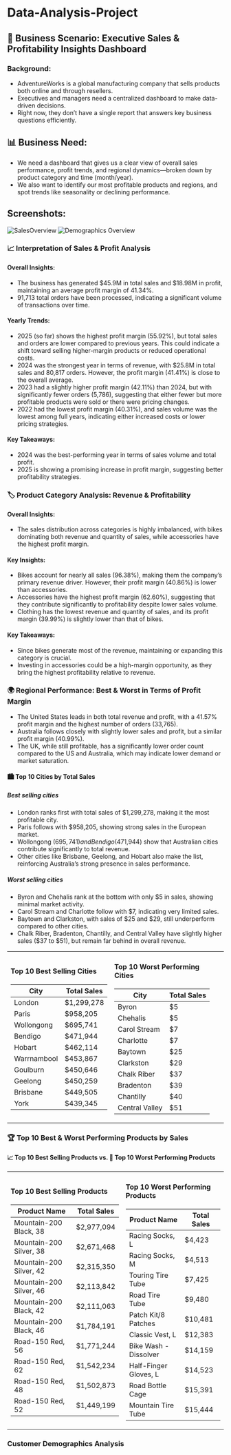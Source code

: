 # Data-Analysis-Project
## 🧠 Business Scenario: Executive Sales & Profitability Insights Dashboard
### Background: 
- AdventureWorks is a global manufacturing company that sells products both online and through resellers. 
- Executives and managers need a centralized dashboard to make data-driven decisions. 
- Right now, they don’t have a single report that answers key business questions efficiently.

## 📊 Business Need:
- We need a dashboard that gives us a clear view of overall sales performance, profit trends, and regional dynamics—broken down by product category and time (month/year).
- We also want to identify our most profitable products and regions, and spot trends like seasonality or declining performance.

## Screenshots:
![SalesOverview](https://github.com/user-attachments/assets/cd766ab5-c909-4dc3-b193-ffc7dd62aed9)
![Demographics Overview](https://github.com/user-attachments/assets/60e9e897-37ef-4c15-aeef-580689bc24ba)

### 📈 Interpretation of Sales & Profit Analysis
#### Overall Insights:
- The business has generated $45.9M in total sales and $18.98M in profit, maintaining an average profit margin of 41.34%.
- 91,713 total orders have been processed, indicating a significant volume of transactions over time.
#### Yearly Trends:
- 2025 (so far) shows the highest profit margin (55.92%), but total sales and orders are lower compared to previous years. This could indicate a shift toward selling higher-margin products or reduced operational costs.
- 2024 was the strongest year in terms of revenue, with $25.8M in total sales and 80,817 orders. However, the profit margin (41.41%) is close to the overall average.
- 2023 had a slightly higher profit margin (42.11%) than 2024, but with significantly fewer orders (5,786), suggesting that either fewer but more profitable products were sold or there were pricing changes.
- 2022 had the lowest profit margin (40.31%), and sales volume was the lowest among full years, indicating either increased costs or lower pricing strategies.
#### Key Takeaways:
- 2024 was the best-performing year in terms of sales volume and total profit.
- 2025 is showing a promising increase in profit margin, suggesting better profitability strategies.

### 🏷️ Product Category Analysis: Revenue & Profitability
#### Overall Insights:
- The sales distribution across categories is highly imbalanced, with bikes dominating both revenue and quantity of sales, while accessories have the highest profit margin.
#### Key Insights:
- Bikes account for nearly all sales (96.38%), making them the company’s primary revenue driver. However, their profit margin (40.86%) is lower than accessories.
- Accessories have the highest profit margin (62.60%), suggesting that they contribute significantly to profitability despite lower sales volume.
- Clothing has the lowest revenue and quantity of sales, and its profit margin (39.99%) is slightly lower than that of bikes.
#### Key Takeaways:
- Since bikes generate most of the revenue, maintaining or expanding this category is crucial.
- Investing in accessories could be a high-margin opportunity, as they bring the highest profitability relative to revenue.

### 🌍 Regional Performance: Best & Worst in Terms of Profit Margin
- The United States leads in both total revenue and profit, with a 41.57% profit margin and the highest number of orders (33,765).
- Australia follows closely with slightly lower sales and profit, but a similar profit margin (40.99%).
- The UK, while still profitable, has a significantly lower order count compared to the US and Australia, which may indicate lower demand or market saturation.

#### 🏙️ Top 10 Cities by Total Sales
##### Best selling cities
- London ranks first with total sales of $1,299,278, making it the most profitable city.
- Paris follows with $958,205, showing strong sales in the European market.
- Wollongong ($695,741) and Bendigo ($471,944) show that Australian cities contribute significantly to total revenue.
- Other cities like Brisbane, Geelong, and Hobart also make the list, reinforcing Australia’s strong presence in sales performance.
##### Worst selling cities
- Byron and Chehalis rank at the bottom with only $5 in sales, showing minimal market activity.
- Carol Stream and Charlotte follow with $7, indicating very limited sales.
- Baytown and Clarkston, with sales of $25 and $29, still underperform compared to other cities.
- Chalk Riber, Bradenton, Chantilly, and Central Valley have slightly higher sales ($37 to $51), but remain far behind in overall revenue.

<table>
  <tr>
    <td>
    
#### Top 10 Best Selling Cities
| City        | Total Sales  |
|-------------|--------------|
| London      | $1,299,278   |
| Paris       | $958,205     |
| Wollongong  | $695,741     |
| Bendigo     | $471,944     |
| Hobart      | $462,114     |
| Warrnambool | $453,867     |
| Goulburn    | $450,646     |
| Geelong     | $450,259     |
| Brisbane    | $449,505     |
| York        | $439,345     |
 
 </td>
  <td>
    
#### Top 10 Worst Performing Cities
| City          | Total Sales  |
|---------------|--------------|
| Byron         | $5           |
| Chehalis      | $5           |
| Carol Stream  | $7           |
| Charlotte     | $7           |
| Baytown       | $25          |
| Clarkston     | $29          |
| Chalk Riber   | $37          |
| Bradenton     | $39          |
| Chantilly     | $40          |
| Central Valley| $51          |
  </td>
  </tr>
</table>


### 🏆 Top 10 Best & Worst Performing Products by Sales
#### 📈 Top 10 Best Selling Products vs. 🚨 Top 10 Worst Performing Products

<table>
  <tr>
    <td>
    
#### Top 10 Best Selling Products
| Product Name              | Total Sales  |
|---------------------------|--------------|
| Mountain-200 Black, 38    | $2,977,094   |
| Mountain-200 Silver, 38   | $2,671,468   |
| Mountain-200 Silver, 42   | $2,315,350   |
| Mountain-200 Silver, 46   | $2,113,842   |
| Mountain-200 Black, 42    | $2,111,063   |
| Mountain-200 Black, 46    | $1,784,191   |
| Road-150 Red, 56          | $1,771,244   |
| Road-150 Red, 62          | $1,542,234   |
| Road-150 Red, 48          | $1,502,873   |
| Road-150 Red, 52          | $1,449,199   |

  </td>
  <td>

#### Top 10 Worst Performing Products
| Product Name            | Total Sales  |
|-------------------------|--------------|
| Racing Socks, L         | $4,423       |
| Racing Socks, M         | $4,513       |
| Touring Tire Tube       | $7,425       |
| Road Tire Tube          | $9,480       |
| Patch Kit/8 Patches     | $10,481      |
| Classic Vest, L         | $12,383      |
| Bike Wash - Dissolver   | $14,159      |
| Half-Finger Gloves, L   | $14,523      |
| Road Bottle Cage        | $15,391      |
| Mountain Tire Tube      | $15,444      |

  </td>
  </tr>
</table>

### Customer Demographics Analysis
